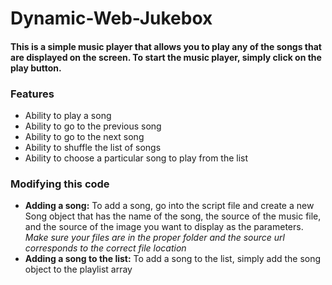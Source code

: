 # Dynamic-Web-Jukebox

#### This is a simple music player that allows you to play any of the songs that are displayed on the screen. To start the music player, simply click on the play button.

### Features
- Ability to play a song
- Ability to go to the previous song
- Ability to go to the next song
- Ability to shuffle the list of songs
- Ability to choose a particular song to play from the list

### Modifying this code
- **Adding a song:** To add a song, go into the script file and create a new Song object that has the name of the song, the source of the music file, and the source of the image you want to display as the parameters. *Make sure your files are in the proper folder and the source url corresponds to the correct file location*
- **Adding a song to the list:** To add a song to the list, simply add the song object to the playlist array
